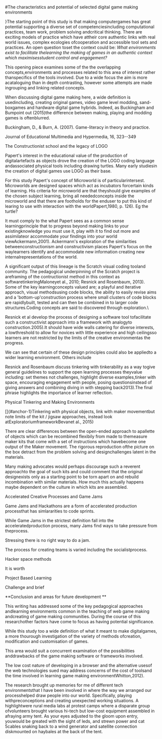 #The characteristics and potential of selected digital game making environments

}The starting point of this study is that making computergames has great potential supporting a diverse set of competenciesincluding computational practices, team work, problem solving andcritical thinking. There are exciting models of practice which have attheir core authentic links with real world issues, complex ecologies ofcooperation and accessible tool sets and practices. An open question toset the context could be: *What environments exist to facilitate thelearning the making of games in an authentic context which maximisesstudent control and engagement?*

This opening piece examines some of the the overlapping concepts,environments and processes related to this area of interest rather thanspecifics of the tools involved. Due to a wide focus the aim is more acataloguing than in depth contrasting, however some attempts are made ingrouping and linking related concepts.

When discussing digital game making here, a wide definition is usedincluding, creating original games, video game level modding, sand-boxgames and hardware digital game hybrids. Indeed, as Buckingham and Bumpoint out (2015)the difference between making, playing and modding games is oftenblurred.

Buckingham, D., & Burn, A. (2007). Game-literacy in theory and practice.

Journal of Educational Multimedia and Hypermedia, 16, 323--349

The Constructionist school and the legacy of LOGO

Papert's interest in the educational value of the production of digitalartefacts as objects drove the creation of the LOGO coding language andassociated physical tools including drawing turtles. Many early studiesin the creation of digital games use LOGO as their base.

For this study Papert's concept of Microworld is of particularintersest. Microworlds are designed spaces which act as incubators forcertain kinds of learning. His criteria for microworld are that theyshould give examples of the chosen subject learning, bring all neededconcepts inside the microworld and that there are footholds for the enduser to put this kind of learing to use with interaction with the worldPapert,1980, p. 126). Eg the turtle?

It must comply to the what Papert sees as a common sense learningprinciple that to progress beyond making links to your existingknowledge you must use it, play with it to find out more and assimilateor accommodate your findings into your world viewAckermann,2001). Ackermann's exploration of the similarities betweenconstructionism and constructivism places Papert's focus on the waylearners identify and accommodate new information creating new internalrepresentations of the world.

A significant output of this lineage is the Scratch visual coding tooland community. The pedagogical underpinning of the Scratch project is areframing of the contructionist method in this context as softwaretinkeringMaloneyet al., 2010; Resnick and Rosenbaum, 2013). Some of the key learningconcepts valued are; a playful and iterative approach, visual methodsusing code blocks, the ability to easily revise aims and a 'bottom-up'construction process where small clusters of code blocks are rapidlybuilt, tested and can then be combined in to larger code structures.Coding concepts are said to discovered through exploration.\

Resnick et al develop the process of designing a software tool tofacilitate such a constructivist approach into a framework with analogyto construction.2005).It should have wide walls catering for diverse interests, a lowthreshold to allow for novices with little experience and high ceilingsso learners are not restricted by the limits of the creative environmentas the progress.

We can see that certain of these design principles could also be appliedto a wider learning environment. Others include

Resnick and Rosenbaum discuss tinkering with tinkerability as a way togive general guidelines to support the open learning processes theyvalue including: set themes not challenges, highlight diverse examples,tinker with space, encouraging engagement with people, posing questionsinstead of giving answers and combining diving in with stepping back2013).The final phrase highlights the importance of learner reflection.

Physical Tinkering and Making Environments

[]{#anchor-1}Tinkering with physical objects, link with maker movementbut note limits of the kit / jigsaw approaches, instead look atExploratoriumframeworkBevanet al., 2015)

There are clear differences between the open-ended approach to apallette of objects which can be recombined flexibily from made to themeasure maker kits that come with a set of instructions which havebecome one output of the Maker movement. The rigorous reproduction ofthe picture on the box detract from the problem solving and designchallenges latent in the materials.

Many making advocates would perhaps discourage such a reverent approachto the goal of such kits and could comment that the original designexists only as a starting point to be torn apart on and rebuild incombination with similar materials. How much this actually happens maybe dependent on the culture in which kits are assembled.

Accelerated Creative Processes and Game Jams

Game Jams and Hackathons are a form of accelerated production processthat has simlararities to code sprints.

While Game Jams in the strictest definition fall into the acceleratedproduction process, many Jams find ways to take pressure from theprocess.

Stressing there is no right way to do a jam.

The process for creating teams is varied including the socialistprocess.

Hacker space methods

It is worth

Project Based Learning

Challenge and brief

\**Conclusion and areas for future development **

This writing has addressed some of the key pedagogical approaches andlearning environments common in the teaching of web game making andcreating of game making communities. During the course of this researchother factors have come to focus as having potential significance.

While this study too a wide definition of what it meant to make digitalgames, a more thourough investigation of the variety of methods ofcreation, modification and customisation of games.

This area would suit a concurrent examination of the possibilities anddrawbacks of the game making software or frameworks involved.

The low cost nature of developing in a browser and the alternative usesof the web technologies sued may address concerns of the cost of toolsand the time involved in learning game making environmentWhitton,2012).

The research brought up memories for me of different tech environmentsthat I have been involved in where the way we arranged our processhelped draw people into our world. Specifically, playing withpreconceptions and creating unexpected working situations. A highlightwere rural media labs at protest camps where a disparate group ofvolunteers brought various hi-tech but low-cost equipment assembled in afraying army tent. As your eyes adjusted to the gloom upon entry, youwould be greated with the sight of leds, and strewn power and cat 5cables snaking back to a wind generator and satellite connection diskmounted on haybales at the back of the tent.